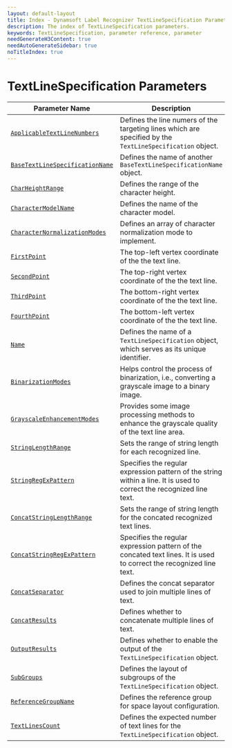 ```yaml
---
layout: default-layout
title: Index - Dynamsoft Label Recognizer TextLineSpecification Parameters
description: The index of TextLineSpecification parameters.
keywords: TextLineSpecification, parameter reference, parameter
needGenerateH3Content: true
needAutoGenerateSidebar: true
noTitleIndex: true
---
```


# TextLineSpecification Parameters

| Parameter Name  | Description |
| ----------------------------------- | ----------- |
| [`ApplicableTextLineNumbers`](applicable-text-line-numbers.md) | Defines the line numers of the targeting lines which are specified by the `TextLineSpecification` object. |
| [`BaseTextLineSpecificationName`](base-text-line-specification-name.md) | Defines the name of another `BaseTextLineSpecificationName` object. |
| [`CharHeightRange`](char-height-range.md) | Defines the range of the character height. |
| [`CharacterModelName`](character-model-name.md) | Defines the name of the character model. |
| [`CharacterNormalizationModes`](character-normalization-modes.md) | Defines an array of character normalization mode to implement. |
| [`FirstPoint`](position.md#firstpoint) | The top-left vertex coordinate of the the text line. |
| [`SecondPoint`](position.md#secondpoint) | The top-right vertex coordinate of the the text line. |
| [`ThirdPoint`](position.md#thirdpoint) | The bottom-right vertex coordinate of the the text line. |
| [`FourthPoint`](position.md#fourthpoint) | The bottom-left vertex coordinate of the the text line. |
| [`Name`](name.md) | Defines the name of a `TextLineSpecification` object, which serves as its unique identifier. |
| [`BinarizationModes`](binarization-modes.md) | Helps control the process of binarization, i.e., converting a grayscale image to a binary image. |
| [`GrayscaleEnhancementModes`](grayscale-enhancement-modes.md) | Provides some image processing methods to enhance the grayscale quality of the text line area. |
| [`StringLengthRange`](string-length-range.md) | Sets the range of string length for each recognized line. |
| [`StringRegExPattern`](string-regex-pattern.md) | Specifies the regular expression pattern of the string within a line. It is used to correct the recognized line text. |
| [`ConcatStringLengthRange`](concat-string-length-range.md) | Sets the range of string length for the concated recognized text lines. |
| [`ConcatStringRegExPattern`](concat-string-regex-pattern.md) | Specifies the regular expression pattern of the concated text lines. It is used to correct the recognized line text. |
| [`ConcatSeparator`](concat-separator.md) | Defines the concat separator used to join multiple lines of text. |
| [`ConcatResults`](concat-results.md) | Defines whether to concatenate multiple lines of text.  |
| [`OutputResults`](output-results.md) | Defines whether to enable the output of the `TextLineSpecification` object. |
| [`SubGroups`](sub-groups.md) | Defines the layout of subgroups of the `TextLineSpecification` object. |
| [`ReferenceGroupName`](reference-group-name.md) | Defines the reference group for space layout configuration. |
| [`TextLinesCount`](text-lines-count.md) | Defines the expected number of text lines for the `TextLineSpecification` object. |
